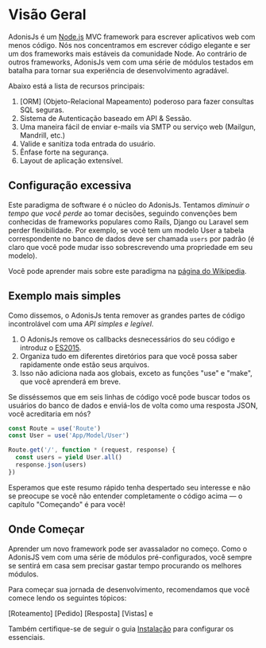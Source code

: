 # Visão Geral

AdonisJs é um [Node.js](https://nodejs.org) MVC framework para escrever aplicativos web com menos código. Nós nos concentramos em escrever código elegante e ser um dos frameworks mais estáveis da comunidade Node. Ao contrário de outros frameworks, AdonisJs vem com uma série de módulos testados em batalha para tornar sua experiência de desenvolvimento agradável.

Abaixo está a lista de recursos principais:

1. [ORM] (Objeto-Relacional Mapeamento) poderoso para fazer consultas SQL seguras.
2. Sistema de Autenticação baseado em API & Sessão.
3. Uma maneira fácil de enviar e-mails via SMTP ou serviço web (Mailgun, Mandrill, etc.)
4. Valide e sanitiza toda entrada do usuário.
5. Ênfase forte na segurança.
6. Layout de aplicação extensível.

## Configuração excessiva

Este paradigma de software é o núcleo do AdonisJs. Tentamos *diminuir o tempo que você perde* ao tomar decisões, seguindo convenções bem conhecidas de frameworks populares como Rails, Django ou Laravel sem perder flexibilidade. Por exemplo, se você tem um modelo User a tabela correspondente no banco de dados deve ser chamada `users` por padrão (é claro que você pode mudar isso sobrescrevendo uma propriedade em seu modelo).

Você pode aprender mais sobre este paradigma na [página do Wikipedia](https://pt.wikipedia.org/wiki/Convenção_sobre_configuração).

## Exemplo mais simples

Como dissemos, o AdonisJs tenta remover as grandes partes de código incontrolável com uma *API simples e legível*.

1. O AdonisJs remove os callbacks desnecessários do seu código e introduz o [ES2015](https://developer.mozilla.org/pt-BR/docs/Web/JavaScript/Guide/Iteradores_e_Geradores).
2. Organiza tudo em diferentes diretórios para que você possa saber rapidamente onde estão seus arquivos.
3. Isso não adiciona nada aos globais, exceto as funções "use" e "make", que você aprenderá em breve.

Se disséssemos que em seis linhas de código você pode buscar todos os usuários do banco de dados e enviá-los de volta como uma resposta JSON, você acreditaria em nós?

```js
const Route = use('Route')
const User = use('App/Model/User')

Route.get('/', function * (request, response) {
  const users = yield User.all()
  response.json(users)
})
```

Esperamos que este resumo rápido tenha despertado seu interesse e não se preocupe se você não entender completamente o código acima — o capítulo "Começando" é para você!

## Onde Começar
Aprender um novo framework pode ser avassalador no começo. Como o AdonisJS vem com uma série de módulos pré-configurados, você sempre se sentirá em casa sem precisar gastar tempo procurando os melhores módulos.

Para começar sua jornada de desenvolvimento, recomendamos que você comece lendo os seguintes tópicos:

[Roteamento]
[Pedido]
[Resposta]
[Vistas] e

Também certifique-se de seguir o guia [Instalação](/instalacao) para configurar os essenciais.
